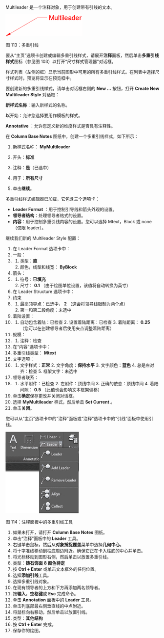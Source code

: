Multileader 是一个注释对象，用于创建带有引线的文本。

![](img/00173.gif)

图 113：多重引线

要从“主页”选项卡创建或编辑多重引线样式，请展开**注释**面板，然后单击**多重引线样式**图标（参见图 103）以打开“尺寸样式管理器”对话框。

样式列表（左侧的框）显示当前图形中可用的所有多重引线样式。在列表中选择尺寸样式时，预览将显示在预览框中。

要创建新的多重引线样式，请单击对话框右侧的 **New ...** 按钮，打开 **Create New Multileader Style** 对话框：

**新样式名称**：输入新样式的名称。

**以**开始：允许您选择要用作模板的样式。

**Annotative** ：允许您定义新的维度样式是否具有注释性。

在 **Column Base Notes** 图纸中，创建一个多重引线样式，如下所示：

1.  新样式名称： **MyMultileader**
2.  开头：**标准**
3.  注释：**是**（已选中）
4.  用于：**所有尺寸**

6.  单击**继续**。

多重引线样式编辑器已加载，它包含三个选项卡：

*   **Leader Format** ：用于控制引导线和箭头外观的设置。
*   **领导者结构**：处理领导者格式的设置。
*   **内容**：用于控制多重引线内容的设置。您可以选择 Mtext，Block 或 none（仅限 leader）。

继续我们新的 Multileader Style 配置：

1.  在 Leader Format 选项卡中：
2.  一般：
3.  1.  类型：**直**
    2.  颜色，线型和线宽： **ByBlock**
4.  箭头：
5.  1.  符号：**已填充**
    2.  尺寸： **0.1** （由于绘图单位设置，该值将自动转换为英寸）
6.  在 Leader Structure 选项卡中：
7.  约束
8.  1.  最高领导点：已选中， **2** （这会将领导线限制为两个点）
    2.  第一和第二段角度：未选中
9.  着陆设置：
10.  1.  自动包含着陆：已检查
    2.  设置着陆距离：已检查
    3.  着陆距离： **0.25** （您可以在创建领导者后使用夹点调整着陆距离）
11.  规模：
12.  1.  注释：检查
13.  在“内容”选项卡中：
14.  多重引线类型： **Mtext**
15.  文字选项：
16.  1.  文字样式：**正常**
    2.  文字角度：**保持水平**
    3.  文字颜色：**蓝色**
    4.  总是左对齐：检查
    5.  框架文字：未选中
17.  领导者联系：
18.  1.  水平附件：已检查
    2.  左附件：顶线中间
    3.  正确的依恋：顶线中间
    4.  着陆间隙： **0.5** （此值也会影响文本框架偏移）
19.  单击**确定**保存更改并关闭对话框。
20.  选择 **MyMultileader** 样式，然后单击 **Set Current** 。
21.  单击**关闭**。

您可以从“主页”选项卡中的“注释”面板或“注释”选项卡中的“引线”面板中使用引线。

![](img/00174.jpeg)

图 114：注释面板中的多重引线工具

1.  如果未打开，请打开 **Column Base Notes** 图纸。
2.  单击“注释”面板中的 **Leader** 工具。
3.  右键单击鼠标，然后从**对象捕捉覆盖**菜单中选择**几何中心**。
4.  将十字准线移动到柱底周边附近。确保它正在卡入柱底的中心并单击。
5.  将光标移动到图形右侧，然后单击以放置多重引线。
6.  类型：**铸石饰面** **8 颜色待定**
7.  按 **Ctrl + Enter** 或单击文本框外的任何位置。
8.  选择**添加引线**工具。
9.  选择多重引线对象。
10.  在现有领导者的上方和下方再添加两名领导者。
11.  按**输入**，**空格键**或 **Esc** 完成命令。
12.  单击 **Annotation** 面板中的 **Leader** 工具。
13.  单击列底部最右侧垂直线的中点附近。
14.  将鼠标向右移动，然后单击以放置引线。
15.  类型：**其他结构**
16.  按 **Ctrl + Enter** 完成。
17.  保存你的绘图。